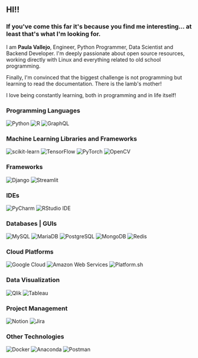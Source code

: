 ## HI!! 

### If you've come this far it's because you find me interesting... at least that's what I'm looking for.

I am **Paula Vallejo**, Engineer, Python Programmer, Data Scientist and Backend Developer. I'm deeply passionate about open source resources, working directly with Linux and everything related to old school programming. 

Finally, I'm convinced that the biggest challenge is not programming but learning to read the documentation. There is the lamb's mother!

I love being constantly learning, both in programming and in life itself!

### Programming Languages
![Python](https://img.shields.io/static/v1?style=for-the-badge&message=Python&color=3776AB&logo=Python&logoColor=FFFFFF&label=) ![R](https://img.shields.io/static/v1?style=for-the-badge&message=R&color=276DC3&logo=R&logoColor=FFFFFF&label=) ![GraphQL](https://img.shields.io/static/v1?style=for-the-badge&message=GraphQL&color=E10098&logo=GraphQL&logoColor=FFFFFF&label=)

### Machine Learning Libraries and Frameworks
![scikit-learn](https://img.shields.io/static/v1?style=for-the-badge&message=scikit-learn&color=222222&logo=scikit-learn&logoColor=F7931E&label=) ![TensorFlow](https://img.shields.io/static/v1?style=for-the-badge&message=TensorFlow&color=FF6F00&logo=TensorFlow&logoColor=FFFFFF&label=) ![PyTorch](https://img.shields.io/static/v1?style=for-the-badge&message=PyTorch&color=EE4C2C&logo=PyTorch&logoColor=FFFFFF&label=) ![OpenCV](https://img.shields.io/static/v1?style=for-the-badge&message=OpenCV&color=5C3EE8&logo=OpenCV&logoColor=FFFFFF&label=)

### Frameworks
![Django](https://img.shields.io/static/v1?style=for-the-badge&message=Django&color=092E20&logo=Django&logoColor=FFFFFF&label=) ![Streamlit](https://img.shields.io/static/v1?style=for-the-badge&message=Streamlit&color=FF4B4B&logo=Streamlit&logoColor=FFFFFF&label=)

### IDEs
![PyCharm](https://img.shields.io/static/v1?style=for-the-badge&message=PyCharm&color=000000&logo=PyCharm&logoColor=FFFFFF&label=) ![RStudio IDE](https://img.shields.io/static/v1?style=for-the-badge&message=RStudio+IDE&color=222222&logo=RStudio+IDE&logoColor=75AADB&label=)

### Databases | GUIs
![MySQL](https://img.shields.io/static/v1?style=for-the-badge&message=MySQL&color=4479A1&logo=MySQL&logoColor=FFFFFF&label=) ![MariaDB](https://img.shields.io/static/v1?style=for-the-badge&message=MariaDB&color=003545&logo=MariaDB&logoColor=FFFFFF&label=) ![PostgreSQL](https://img.shields.io/static/v1?style=for-the-badge&message=PostgreSQL&color=4169E1&logo=PostgreSQL&logoColor=FFFFFF&label=) ![MongoDB](https://img.shields.io/static/v1?style=for-the-badge&message=MongoDB&color=47A248&logo=MongoDB&logoColor=FFFFFF&label=) ![Redis](https://img.shields.io/static/v1?style=for-the-badge&message=Redis&color=FF4438&logo=Redis&logoColor=FFFFFF&label=)

### Cloud Platforms
![Google Cloud](https://img.shields.io/static/v1?style=for-the-badge&message=Google+Cloud&color=4285F4&logo=Google+Cloud&logoColor=FFFFFF&label=) ![Amazon Web Services](https://img.shields.io/static/v1?style=for-the-badge&message=Amazon+Web+Services&color=232F3E&logo=Amazon+Web+Services&logoColor=FFFFFF&label=) ![Platform.sh](https://img.shields.io/static/v1?style=for-the-badge&message=Platform.sh&color=1A182A&logo=Platform.sh&logoColor=FFFFFF&label=)

### Data Visualization
![Qlik](https://img.shields.io/static/v1?style=for-the-badge&message=Qlik&color=009848&logo=Qlik&logoColor=FFFFFF&label=) ![Tableau](https://img.shields.io/static/v1?style=for-the-badge&message=Tableau&color=E97627&logo=Tableau&logoColor=FFFFFF&label=) 

### Project Management
![Notion](https://img.shields.io/static/v1?style=for-the-badge&message=Notion&color=000000&logo=Notion&logoColor=FFFFFF&label=) ![Jira](https://img.shields.io/static/v1?style=for-the-badge&message=Jira&color=0052CC&logo=Jira&logoColor=FFFFFF&label=) 

### Other Technologies
![Docker](https://img.shields.io/static/v1?style=for-the-badge&message=Docker&color=2496ED&logo=Docker&logoColor=FFFFFF&label=) ![Anaconda](https://img.shields.io/static/v1?style=for-the-badge&message=Anaconda&color=44A833&logo=Anaconda&logoColor=FFFFFF&label=) ![Postman](https://img.shields.io/static/v1?style=for-the-badge&message=Postman&color=FF6C37&logo=Postman&logoColor=FFFFFF&label=)
